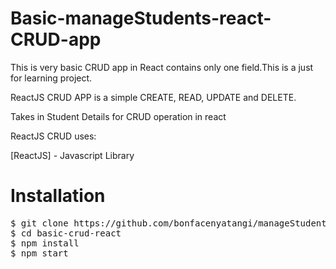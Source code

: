 # Basic-manageStudents-react-CRUD-app

This is very basic CRUD app in React contains only one field.This is a just for learning project.

ReactJS CRUD APP is a simple CREATE, READ, UPDATE and DELETE.

Takes in Student Details for CRUD operation in react

ReactJS CRUD uses:

[ReactJS] - Javascript Library

# Installation

<pre>
$ git clone https://github.com/bonfacenyatangi/manageStudents-react-CRUD-app.git
$ cd basic-crud-react
$ npm install
$ npm start
</pre>
